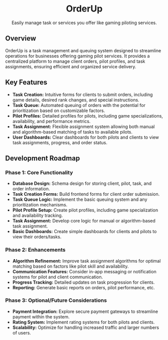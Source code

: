 <h1 align="center">OrderUp</h1>
<p align="center">Easily manage task or services you offer like gaming piloting services.</p>

## Overview
OrderUp is a task management and queuing system designed to streamline operations for businesses offering gaming pilot services. It provides a centralized platform to manage client orders, pilot profiles, and task assignments, ensuring efficient and organized service delivery.

## Key Features
* **Task Creation:** Intuitive forms for clients to submit orders, including game details, desired rank changes, and special instructions.
* **Task Queue:** Automated queuing of orders with the potential for prioritization based on customizable factors.
* **Pilot Profiles:** Detailed profiles for pilots, including game specializations, availability, and performance metrics.
* **Task Assignment:** Flexible assignment system allowing both manual and algorithm-based matching of tasks to available pilots.
* **User Dashboards:** Clear dashboards for both pilots and clients to view task assignments, progress, and order status.

## Development Roadmap
### **Phase 1:** Core Functionality
* **Database Design:** Schema design for storing client, pilot, task, and order information.
* **Task Creation Forms:** Build frontend forms for client order submission.
* **Task Queue Logic:** Implement the basic queuing system and any prioritization mechanisms.
* **Pilot Profile Setup:** Create pilot profiles, including game specialization and availability tracking.
* **Task Assignment:** Develop core logic for manual or algorithm-based task assignment.
* **Basic Dashboards:** Create simple dashboards for clients and pilots to view their orders/tasks.

### **Phase 2:** Enhancements
* **Algorithm Refinement:** Improve task assignment algorithms for optimal matching based on factors like pilot skill and availability.
* **Communication Features:** Consider in-app messaging or notification systems for pilot and client communication.
* **Progress Tracking:** Detailed updates on task progression for clients.
* **Reporting:** Generate basic reports on orders, pilot performance, etc.

### **Phase 3:** Optional/Future Considerations
* **Payment Integration:** Explore secure payment gateways to streamline payment within the system.
* **Rating System:** Implement rating systems for both pilots and clients.
* **Scalability:** Optimize for handling increased traffic and larger numbers of users.
